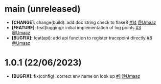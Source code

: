 # main (unreleased)

- **[CHANGE]**: change(build): add doc string check to flake8 [#14](https://github.com/intergral/deep/pull/14) [@Umaaz](https://github.com/Umaaz)
- **[FEATURE]**: feat(logging): initial implementation of log points [#3](https://github.com/intergral/deep/pull/3) [@Umaaz](https://github.com/Umaaz)
- **[BUGFIX]**: feat(api): add api function to register tracepoint directly [#8](https://github.com/intergral/deep/pull/8) [@Umaaz](https://github.com/Umaaz)

# 1.0.1 (22/06/2023)

- **[BUGFIX]**: fix(config): correct env name on look up [#1](https://github.com/intergral/deep/pull/1) [@Umaaz](https://github.com/Umaaz)

<!-- Template START
# 0.1.1 (16/06/2023)

- **[CHANGE]**: description [#PRid](https://github.com/intergral/deep/pull/8) [@user](https://github.com/)
- **[FEATURE]**: description [#PRid](https://github.com/intergral/deep/pull/) [@user](https://github.com/)
- **[ENHANCEMENT]**: description [#PRid](https://github.com/intergral/deep/pull/) [@user](https://github.com/)
- **[BUGFIX]**: description [#PRid](https://github.com/intergral/deep/pull/) [@user](https://github.com/)
Template END -->